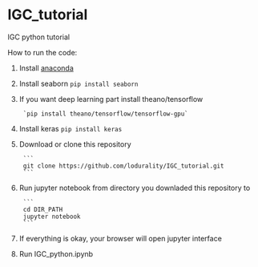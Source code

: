 # IGC_tutorial
IGC python tutorial

How to run the code:

1. Install [anaconda](https://www.continuum.io/downloads)

2. Install seaborn
        `pip install seaborn`
        
3. If you want deep learning part install theano/tensorflow
        
        `pip install theano/tensorflow/tensorflow-gpu`

4. Install keras
        `pip install keras`
        

5. Download or clone this repository
        
        ```
        git clone https://github.com/lodurality/IGC_tutorial.git
        ```

6. Run jupyter notebook from directory you downladed this repository to

        ```
        cd DIR_PATH
        jupyter notebook
        ```

7. If everything is okay, your browser will open jupyter interface

8. Run IGC_python.ipynb
